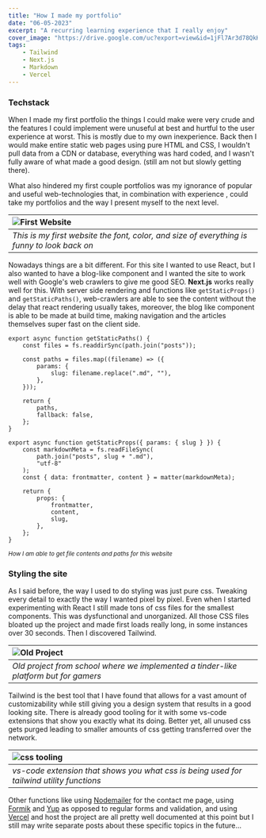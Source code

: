 ```yaml
---
title: "How I made my portfolio"
date: "06-05-2023"
excerpt: "A recurring learning experience that I really enjoy"
cover_image: "https://drive.google.com/uc?export=view&id=1jFl7Ar3d78QkH1iY2EmJ-fO9sTtRPkLg"
tags:
    - Tailwind
    - Next.js
    - Markdown
    - Vercel
---
```


### Techstack

When I made my first portfolio the things I could make were very crude and the features I could implement were unuseful at best and hurtful to the user experience at worst. This is mostly due to my own inexperience. Back then I would make entire static web pages using pure HTML and CSS, I wouldn't pull data from a CDN or database, everything was hard coded, and I wasn't fully aware of what made a good design. (still am not but slowly getting there).

What also hindered my first couple portfolios was my ignorance of popular and useful web-technologies that, in combination with experience , could take my portfolios and the way I present myself to the next level.

| ![First Website](https://drive.google.com/uc?export=view&id=1wNOWAh8W-ua0zwnHLFaHPk-Gw0qIUR1b) |
| :--------------------------------------------------------------------------------------------- |
| _This is my first website the font, color, and size of everything is funny to look back on_    |

Nowadays things are a bit different. For this site I wanted to use React, but I also wanted to have a blog-like component and I wanted the site to work well with Google's web crawlers to give me good SEO.
**Next.js** works really well for this. With server side rendering and functions like `getStaticProps()` and `getStaticPaths()`, web-crawlers are able to see the content without the delay that react rendering usually takes, moreover, the blog like component is able to be made at build time, making navigation and the articles themselves super fast on the client side.

```
export async function getStaticPaths() {
	const files = fs.readdirSync(path.join("posts"));

	const paths = files.map((filename) => ({
		params: {
			slug: filename.replace(".md", ""),
		},
	}));

	return {
		paths,
		fallback: false,
	};
}
```

```
export async function getStaticProps({ params: { slug } }) {
	const markdownMeta = fs.readFileSync(
		path.join("posts", slug + ".md"),
		"utf-8"
	);
	const { data: frontmatter, content } = matter(markdownMeta);

	return {
		props: {
			frontmatter,
			content,
			slug,
		},
	};
}
```

<sup>_How I am able to get file contents and paths for this website_</sup>

### Styling the site

As I said before, the way I used to do styling was just pure css. Tweaking every detail to exactly the way I wanted pixel by pixel. Even when I started experimenting with React I still made tons of css files for the smallest components. This was dysfunctional and unorganized.
All those CSS files bloated up the project and made first loads really long, in some instances over 30 seconds. Then I discovered Tailwind.

| ![Old Project](https://drive.google.com/uc?export=view&id=13ENrEuhlFjVnxu8EjS_lou0Hnd6sx9-e) |
| :------------------------------------------------------------------------------------------- |
| _Old project from school where we implemented a tinder-like platform but for gamers_         |

Tailwind is the best tool that I have found that allows for a vast amount of customizability while still giving you a design system that results in a good looking site. There is already good tooling for it with some vs-code extensions that show you exactly what its doing.
Better yet, all unused css gets purged leading to smaller amounts of css getting transferred over the network.

| ![css tooling](https://drive.google.com/uc?export=view&id=18ncC-8pyBJkBS_rbEQ6NbF0_xgnosbu_) |
| :------------------------------------------------------------------------------------------- |
| _vs-code extension that shows you what css is being used for tailwind utility functions_     |

Other functions like using [Nodemailer](https://nodemailer.com/about/) for the contact me page, using [Formik](https://formik.org) and [Yup](https://github.com/jquense/yup) as opposed to regular forms and validation, and using [Vercel](https://vercel.com/blog/what-is-vercel) and host the project are all pretty well documented at this point but I still may write separate posts about these specific topics in the future…
